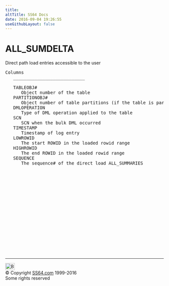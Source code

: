 ```yaml
---
title:
altTitle: SS64 Docs
date: 2016-09-04 19:26:55
useGithubLayout: false
---
```

<!-- #BeginLibraryItem "/Library/head_orad.lbi" --><!-- #EndLibraryItem --><h1>ALL_SUMDELTA </h1><p> Direct path load entries accessible to the user </p> 
 
<pre>Columns
   ___________________________
 
   TABLEOBJ#
      Object number of the table
   PARTITIONOBJ#
      Object number of table partitions (if the table is partitioned)
   DMLOPERATION
      Type of DML operation applied to the table
   SCN
      SCN when the bulk DML occurred
   TIMESTAMP
      Timestamp of log entry
   LOWROWID
      The start ROWID in the loaded rowid range
   HIGHROWID
      The end ROWID in the loaded rowid range
   SEQUENCE
      The sequence# of the direct load ALL_SUMMARIES

</pre><!-- #BeginLibraryItem "/Library/foot_orad.lbi" --><p>
<!-- oracle-footer -->
<ins class="adsbygoogle" style="display:inline-block;width:300px;height:250px" data-ad-client="ca-pub-6140977852749469" data-ad-slot="4275490898"></ins>
<script>
(adsbygoogle = window.adsbygoogle || []).push({});
</script></p>
<hr>
<div id="bl" class="footer"><a href="ALL_SUMDELTA.html#"><img src="../images/top.png" width="30" height="22" alt="Back to the Top"></a></div>
<div id="br" class="footer, tagline">© Copyright <a href="../index.html">SS64.com</a> 1999-2016<br>
Some rights reserved</div>
<!-- #EndLibraryItem -->

